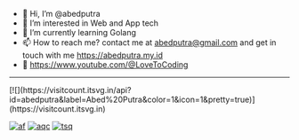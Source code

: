 - 👋 Hi, I’m @abedputra
- 👀 I’m interested in Web and App tech
- 🌱 I’m currently learning Golang
- 📫 How to reach me? contact me at abedputra@gmail.com and get in touch with me https://abedputra.my.id
- 🎥 https://www.youtube.com/@LoveToCoding

<hr>
[![](https://visitcount.itsvg.in/api?id=abedputra&label=Abed%20Putra&color=1&icon=1&pretty=true)](https://visitcount.itsvg.in)


[![af](https://github.com/user-attachments/assets/dad04e84-3120-41b6-bc14-ffa424c7ff22)](https://codecanyon.net/user/muliatech/portfolio)
[![aqc](https://github.com/user-attachments/assets/1709ed5b-c901-40d8-9018-39a637dde587)](https://codecanyon.net/user/muliatech/portfolio)
[![tsq](https://github.com/user-attachments/assets/8103ed3f-3eb6-48d7-9040-961315431f5a)](https://codecanyon.net/user/muliatech/portfolio)
